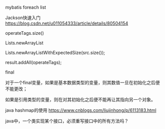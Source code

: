 mybatis foreach list

Jackson快速入门
https://blog.csdn.net/u011054333/article/details/80504154

operateTags.size()

Lists.newArrayList

Lists.newArrayListWithExpectedSize(src.size());

result.addAll(operateTags);



final

对于一个final变量，如果是基本数据类型的变量，则其数值一旦在初始化之后便不能更改；

如果是引用类型的变量，则在对其初始化之后便不能再让其指向另一个对象。



java hashmap的使用
https://www.cnblogs.com/liujinhong/p/6113183.html

java中，一个类实现某个接口，必须重写接口中的所有方法吗？

